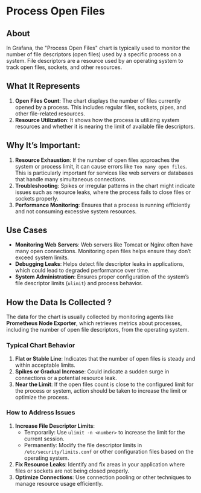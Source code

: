 # Process Open Files

## About

In Grafana, the "Process Open Files" chart is typically used to monitor the number of file descriptors (open files) used by a specific process on a system. File descriptors are a resource used by an operating system to track open files, sockets, and other resources.

## What It Represents

1. **Open Files Count**: The chart displays the number of files currently opened by a process. This includes regular files, sockets, pipes, and other file-related resources.
2. **Resource Utilization**: It shows how the process is utilizing system resources and whether it is nearing the limit of available file descriptors.

## Why It’s Important:

1. **Resource Exhaustion**: If the number of open files approaches the system or process limit, it can cause errors like `Too many open files`. This is particularly important for services like web servers or databases that handle many simultaneous connections.
2. **Troubleshooting**: Spikes or irregular patterns in the chart might indicate issues such as resource leaks, where the process fails to close files or sockets properly.
3. **Performance Monitoring**: Ensures that a process is running efficiently and not consuming excessive system resources.

## Use Cases

* **Monitoring Web Servers**: Web servers like Tomcat or Nginx often have many open connections. Monitoring open files helps ensure they don’t exceed system limits.
* **Debugging Leaks**: Helps detect file descriptor leaks in applications, which could lead to degraded performance over time.
* **System Administration**: Ensures proper configuration of the system’s file descriptor limits (`ulimit`) and process behavior.

## How the Data Is Collected ?

The data for the chart is usually collected by monitoring agents like **Prometheus Node Exporter**, which retrieves metrics about processes, including the number of open file descriptors, from the operating system.

### Typical Chart Behavior

1. **Flat or Stable Line**: Indicates that the number of open files is steady and within acceptable limits.
2. **Spikes or Gradual Increase**: Could indicate a sudden surge in connections or a potential resource leak.
3. **Near the Limit**: If the open files count is close to the configured limit for the process or system, action should be taken to increase the limit or optimize the process.

### How to Address Issues

1. **Increase File Descriptor Limits**:
   * Temporarily: Use `ulimit -n <number>` to increase the limit for the current session.
   * Permanently: Modify the file descriptor limits in `/etc/security/limits.conf` or other configuration files based on the operating system.
2. **Fix Resource Leaks**: Identify and fix areas in your application where files or sockets are not being closed properly.
3. **Optimize Connections**: Use connection pooling or other techniques to manage resource usage efficiently.
